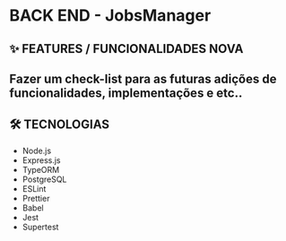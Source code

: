 # BACK END - JobsManager

## ✨ FEATURES / FUNCIONALIDADES NOVA
Fazer um check-list para as futuras adições de funcionalidades, implementações e etc..
-

## 🛠 TECNOLOGIAS

- Node.js
- Express.js
- TypeORM
- PostgreSQL
- ESLint
- Prettier
- Babel
- Jest
- Supertest
